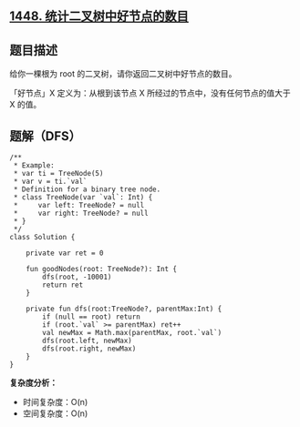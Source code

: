## [1448. 统计二叉树中好节点的数目](https://leetcode.cn/problems/count-good-nodes-in-binary-tree/)

## 题目描述

给你一棵根为 root 的二叉树，请你返回二叉树中好节点的数目。

「好节点」X 定义为：从根到该节点 X 所经过的节点中，没有任何节点的值大于 X 的值。

## 题解（DFS）

```
/**
 * Example:
 * var ti = TreeNode(5)
 * var v = ti.`val`
 * Definition for a binary tree node.
 * class TreeNode(var `val`: Int) {
 *     var left: TreeNode? = null
 *     var right: TreeNode? = null
 * }
 */
class Solution {

    private var ret = 0

    fun goodNodes(root: TreeNode?): Int {
        dfs(root, -10001)
        return ret
    }

    private fun dfs(root:TreeNode?, parentMax:Int) {
        if (null == root) return
        if (root.`val` >= parentMax) ret++
        val newMax = Math.max(parentMax, root.`val`)
        dfs(root.left, newMax)
        dfs(root.right, newMax)
    }
}
```

**复杂度分析：**
- 时间复杂度：O(n)
- 空间复杂度：O(n)
